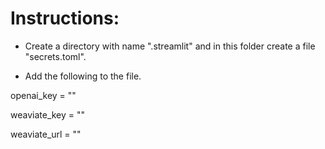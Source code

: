 # Instructions:

* Create a directory with name ".streamlit" and in this folder create a file "secrets.toml".

* Add the following to the file.

openai_key = "<your-openai-key>"

weaviate_key = "<your-weavaite-key>"

weaviate_url = "<url-weaviate>"
